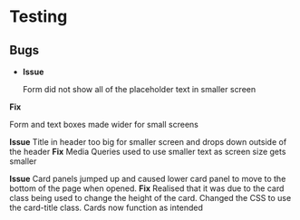 # Testing

## **Bugs**

* __Issue__
  
  Form did not show all of the placeholder text in smaller screen

__Fix__
  
  Form and text boxes made wider for small screens

**Issue**
Title in header too big for smaller screen and drops down outside of the header
**Fix**
Media Queries used to use smaller text as screen size gets smaller

**Issue**
Card panels jumped up and caused lower card panel to move to the bottom of the page when opened.
**Fix**
Realised that it was due to the card class being used to change the height of the card. Changed the CSS to use the card-title class. Cards now function as intended